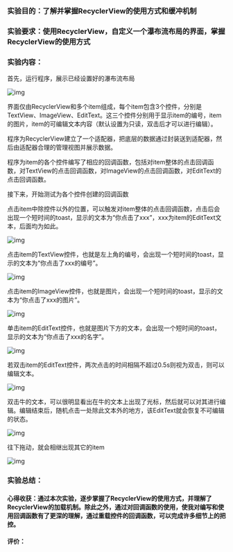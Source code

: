 ### 实验目的：了解并掌握RecyclerView的使用方式和缓冲机制

### 实验要求：使用RecyclerView，自定义一个瀑布流布局的界面，掌握RecyclerView的使用方式

### 实验内容：

首先，运行程序，展示已经设置好的瀑布流布局

![img](work_4.assets/clip_image002-1601893749234.png)

界面仅由RecyclerView和多个item组成，每个item包含3个控件，分别是TextView、ImageView、EditText。这三个控件分别用于显示item的编号，item的图片，item的可编辑文本内容（默认设置为只读，双击后才可以进行编辑）。

程序为RecyclerView建立了一个适配器，把底层的数据通过封装送到适配器，然后由适配器合理的管理视图并展示数据。

程序为item的各个控件编写了相应的回调函数，包括对item整体的点击回调函数，对TextView的点击回调函数，对ImageView的点击回调函数，对EditText的点击回调函数。

接下来，开始测试为各个控件创建的回调函数

点击item中除控件以外的位置，可以触发对item整体的点击回调函数，点击后会出现一个短时间的toast，显示的文本为“你点击了xxx”，xxx为item的EditText文本，后面均为如此。

![img](work_4.assets/clip_image004-1601893749234.jpg)

点击item的TextView控件，也就是左上角的编号，会出现一个短时间的toast，显示的文本为“你点击了xxx的编号”。

![img](work_4.assets/clip_image006-1601893749235.jpg)

点击item的ImageView控件，也就是图片，会出现一个短时间的toast，显示的文本为“你点击了xxx的图片”。

![img](work_4.assets/clip_image008-1601893749235.jpg)

单击item的EditText控件，也就是图片下方的文本，会出现一个短时间的toast，显示的文本为“你点击了xxx的名字”。

![img](work_4.assets/clip_image010-1601893749235.jpg)

若双击item的EditText控件，两次点击的时间相隔不超过0.5s则视为双击，则可以编辑文本。

![img](work_4.assets/clip_image012-1601893749235.jpg)

双击牛的文本，可以很明显看出在牛的文本上出现了光标，然后就可以对其进行编辑。编辑结束后，随机点击一处除此文本外的地方，该EditText就会恢复不可编辑的状态。

![img](work_4.assets/clip_image014-1601893749235.png)

往下拖动，就会相继出现其它的item

![img](work_4.assets/clip_image016-1601893749235.png)

### 实验总结：

#### 心得收获：通过本次实验，逐步掌握了RecyclerView的使用方式，并理解了RecyclerView的加载机制。除此之外，通过对回调函数的使用，使我对编写和使用回调函数有了更深的理解，通过重载控件的回调函数，可以完成许多细节上的把控。

#### 评价：
